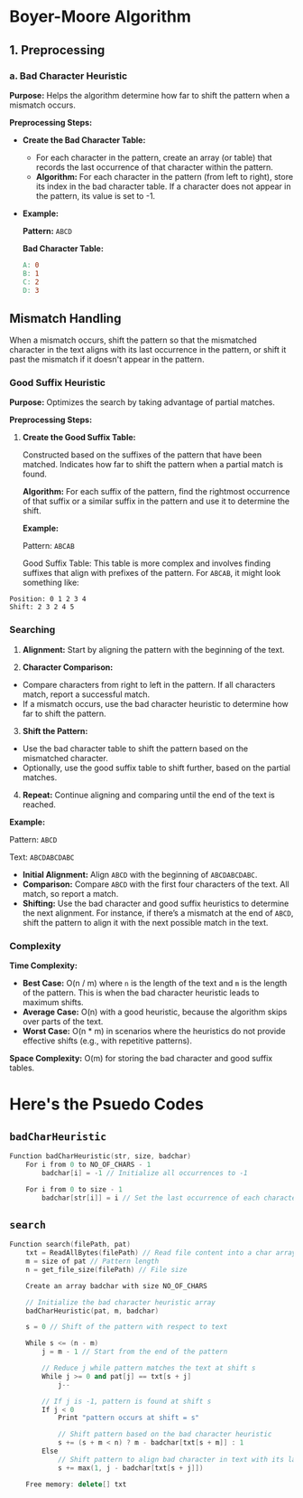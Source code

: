 # Boyer-Moore Algorithm

## 1. Preprocessing

### a. Bad Character Heuristic

**Purpose:** Helps the algorithm determine how far to shift the pattern when a mismatch occurs.

**Preprocessing Steps:**

- **Create the Bad Character Table:**
  - For each character in the pattern, create an array (or table) that records the last occurrence of that character within the pattern.
  - **Algorithm:** For each character in the pattern (from left to right), store its index in the bad character table. If a character does not appear in the pattern, its value is set to -1.

- **Example:**
  
  **Pattern:** `ABCD`
  
  **Bad Character Table:**
  
  ```makefile
  A: 0
  B: 1
  C: 2
  D: 3
## Mismatch Handling

When a mismatch occurs, shift the pattern so that the mismatched character in the text aligns with its last occurrence in the pattern, or shift it past the mismatch if it doesn't appear in the pattern.

### Good Suffix Heuristic

**Purpose:** Optimizes the search by taking advantage of partial matches.

**Preprocessing Steps:**

1. **Create the Good Suffix Table:**

   Constructed based on the suffixes of the pattern that have been matched. Indicates how far to shift the pattern when a partial match is found.

   **Algorithm:** For each suffix of the pattern, find the rightmost occurrence of that suffix or a similar suffix in the pattern and use it to determine the shift.

   **Example:**

   Pattern: `ABCAB`

   Good Suffix Table: This table is more complex and involves finding suffixes that align with prefixes of the pattern. For `ABCAB`, it might look something like:

```
Position: 0 1 2 3 4
Shift: 2 3 2 4 5
```

### Searching

1. **Alignment:** Start by aligning the pattern with the beginning of the text.

2. **Character Comparison:**

- Compare characters from right to left in the pattern. If all characters match, report a successful match.
- If a mismatch occurs, use the bad character heuristic to determine how far to shift the pattern.

3. **Shift the Pattern:**

- Use the bad character table to shift the pattern based on the mismatched character.
- Optionally, use the good suffix table to shift further, based on the partial matches.

4. **Repeat:** Continue aligning and comparing until the end of the text is reached.

**Example:**

Pattern: `ABCD`

Text: `ABCDABCDABC`

- **Initial Alignment:** Align `ABCD` with the beginning of `ABCDABCDABC`.
- **Comparison:** Compare `ABCD` with the first four characters of the text. All match, so report a match.
- **Shifting:** Use the bad character and good suffix heuristics to determine the next alignment. For instance, if there’s a mismatch at the end of `ABCD`, shift the pattern to align it with the next possible match in the text.

### Complexity

**Time Complexity:**

- **Best Case:** O(n / m) where `n` is the length of the text and `m` is the length of the pattern. This is when the bad character heuristic leads to maximum shifts.
- **Average Case:** O(n) with a good heuristic, because the algorithm skips over parts of the text.
- **Worst Case:** O(n * m) in scenarios where the heuristics do not provide effective shifts (e.g., with repetitive patterns).

**Space Complexity:** O(m) for storing the bad character and good suffix tables.

# Here's the Psuedo Codes

## `badCharHeuristic`
```cpp
Function badCharHeuristic(str, size, badchar)
    For i from 0 to NO_OF_CHARS - 1
        badchar[i] = -1 // Initialize all occurrences to -1

    For i from 0 to size - 1
        badchar[str[i]] = i // Set the last occurrence of each character

```

## `search`
```cpp
Function search(filePath, pat)
    txt = ReadAllBytes(filePath) // Read file content into a char array
    m = size of pat // Pattern length
    n = get_file_size(filePath) // File size

    Create an array badchar with size NO_OF_CHARS

    // Initialize the bad character heuristic array
    badCharHeuristic(pat, m, badchar)

    s = 0 // Shift of the pattern with respect to text

    While s <= (n - m)
        j = m - 1 // Start from the end of the pattern

        // Reduce j while pattern matches the text at shift s
        While j >= 0 and pat[j] == txt[s + j]
            j--

        // If j is -1, pattern is found at shift s
        If j < 0
            Print "pattern occurs at shift = s"

            // Shift pattern based on the bad character heuristic
            s += (s + m < n) ? m - badchar[txt[s + m]] : 1
        Else
            // Shift pattern to align bad character in text with its last occurrence in pattern
            s += max(1, j - badchar[txt[s + j]])

    Free memory: delete[] txt

```

